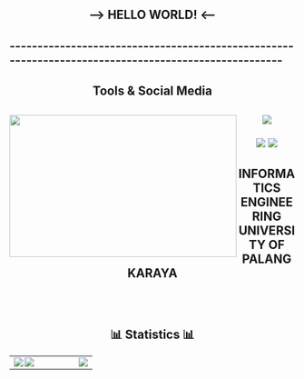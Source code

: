
<h2 align="center"> --> HELLO WORLD! <-- </h2>
<h2> ---------------------------------------------------------------------------------------------------- </h2>
  
<h2 align="center">  Tools & Social Media <h2>
   
<img src="https://media.tenor.com/H7U01DPQg8IAAAAd/gws-zeta.gif" width="400" height="250" align="left">
<p align="center">
<a href="https://github.com/WahyuniPutra"><img src="https://skillicons.dev/icons?i=eclipse,vscode,github,cpp,java,instagram" </a></p>
 <p align="center">
 <a href="https://www.instagram.com/wahyunp__/">
 <img src="https://img.shields.io/badge/instagram-E4405F?style=for-the-badge&logo=instagram&logoColor=white" /></a>
 <a href="https://www.facebook.com/savezone.1232__/">
 <img src="https://img.shields.io/badge/Facebook-Connect-brightgreen?style=for-the-badge&labelColor=black&logo=facebook" /></a></p>
<h2 align="center"> INFORMATICS ENGINEERING UNIVERSITY OF PALANGKARAYA </h2>
<br><br>
   
 <h2 align="center"> 📊 Statistics 📊 </h2>
<table border="0" align="center">
  <tr border="0">
    <td width="50%" align="center">
      <img src="https://github-readme-stats.vercel.app/api?username=WahyuniPutra&theme=highcontrast&count_private=true&show_icons=true&include_all_commits=true" align="left" />
<!--       <img src="https://streak-stats.demolab.com/?user=WahyuniPutra&theme=highcontrast" align="right" /> -->
<!--       <img src="https://media.tenor.com/j3S9PHR4lO4AAAAC/risu-hololive.gif" align="left" /> -->
      <img src="https://github-readme-stats.vercel.app/api/top-langs/?username=WahyuniPutra&theme=highcontrast&hide=TeX&layout=compact" align="left" />
      <img src="https://media.tenor.com/Nc80d_i90fcAAAAi/risusaurus-hololive.gif" align="right" />
  </td>
  </tr>
</table>
